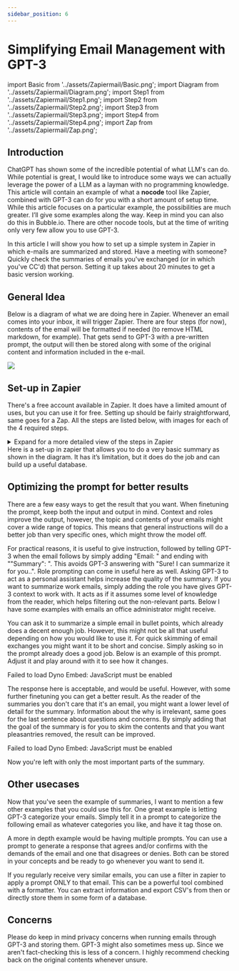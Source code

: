 ```yaml
---
sidebar_position: 6
---
```


# Simplifying Email Management with GPT-3

import Basic from '../assets/Zapiermail/Basic.png';
import Diagram from '../assets/Zapiermail/Diagram.png';
import Step1 from '../assets/Zapiermail/Step1.png';
import Step2 from '../assets/Zapiermail/Step2.png';
import Step3 from '../assets/Zapiermail/Step3.png';
import Step4 from '../assets/Zapiermail/Step4.png';
import Zap from '../assets/Zapiermail/Zap.png';

## Introduction


ChatGPT has shown some of the incredible potential of what LLM's can do. While potential is great, I would like to introduce some ways we can actually leverage the power of a LLM as a layman with no programming knowledge. This article will contain an example of what a **nocode** tool like Zapier, combined with GPT-3 can do for you with a short amount of setup time. While this article focuses on a particular example, the possibilities are much greater. I’ll give some examples along the way. Keep in mind you can also do this in Bubble.io. There are other nocode tools, but at the time of writing only very few allow you to use GPT-3. 


In this article I will show you how to set up a simple system in Zapier in which e-mails are summarized and stored. Have a meeting with someone? Quickly check the summaries of emails you've exchanged (or in which you've CC'd) that person. Setting it up takes about 20 minutes to get a basic version working. 




## General Idea


Below is a diagram of what we are doing here in Zapier. Whenever an email comes into your inbox, it will trigger Zapier. There are four steps (for now), contents of the email will be formatted if needed (to remove HTML markdown, for example). That gets send to GPT-3 with a pre-written prompt, the output will then be stored along with some of the original content and information included in the e-mail. 

<div style={{textAlign: 'left'}}>
  <img src={Diagram} style={{width: "500px"}} />
</div>

## Set-up in Zapier


There's a free account available in Zapier. It does have a limited amount of uses, but you can use it for free. Setting up should be fairly straightforward, same goes for a Zap. All the steps are listed below, with images for each of the 4 required steps. 


<details>
  <summary>Expand for a more detailed view of the steps in Zapier</summary>
  <div>
    <div><div style={{textAlign: 'left'}}>
  <img src={Zap} style={{width: "500px"}} />
</div></div>
    <br/>
    <details>
      <summary>
        Step 1: Gmail trigger on new incoming email (Gmail is used here).
      </summary>
      <div>
        <div style={{textAlign: 'left'}}>
    <img src={Step1} style={{width: "500px"}} />
        </div>
      </div>
    </details>
    <details>
      <summary>
       Step 2: Formatter for E-mail content. 
      </summary>
      <div>
        <div style={{textAlign: 'left'}}>
  <img src={Step2} style={{width: "500px"}} />
</div>
      </div>
    </details>
    <details>
      <summary>
        Step 3: Prompting the Email content
        <br/>
      </summary>
      <div>
        <div style={{textAlign: 'left'}}>
  <img src={Step3} style={{width: "500px"}} />
</div>
      </div>
    </details>
    <details>
      <summary>
        Step 4: Adding it to a database
      </summary>
      <div>
        <div style={{textAlign: 'left'}}>
  <img src={Step4} style={{width: "500px"}} />
</div>
      </div>
    </details>
  </div>
</details>
Here is a set-up in zapier that allows you to do a very basic summary as shown in the diagram. It has it’s limitation, but it does do the job and can build up a useful database.


## Optimizing the prompt for better results

There are a few easy ways to get the result that you want. When finetuning the prompt, keep both the input and output in mind. Context and roles improve the output, however, the topic and contents of your emails might cover a wide range of topics. This means that general instructions will do a better job than very specific ones, which might throw the model off. 

For practical reasons, it is useful to give instruction, followed by telling GPT-3 when the email follows by simply adding "Email: " and ending with ""Summary": ". This avoids GPT-3 answering with "Sure! I can summarize it for you..".
Role prompting can come in useful here as well. Asking GPT-3 to act as a personal assistant helps increase the quality of the summary.
If you want to summarize work emails, simply adding the role you have gives GPT-3 context to work with. It acts as if it assumes some level of knowledge from the reader, which helps filtering out the non-relevant parts. 
Below I have some examples with emails an office administrator might receive. 

You can ask it to summarize a simple email in bullet points, which already does a decent enough job. However, this might not be all that useful depending on how you would like to use it. For quick skimming of email exchanges you might want it to be short and concise. Simply asking so in the prompt already does a good job. Below is an example of this prompt. Adjust it and play around with it to see how it changes. 

<div trydyno-embed="" openai-model="text-davinci-003" initial-prompt="Act as my personal assistant. I am an office administrator. Summarize the following email as concisely as you can, ignore the footer and header and any previous emails. \n\nEmail: Request for Additional Office Supplies Dear Office Administrator, I hope this email finds you well. I am writing to request additional office supplies for our team. As you know, we have been experiencing a high volume of work lately and have been using our supplies at a faster rate than usual. We would greatly appreciate it if you could provide us with the following items: Printer paper Ink cartridges for the HP printer in the conference room Sticky notes Binder clips Highlighters Please let me know if there are any questions or concerns, and when we can expect the supplies to be delivered. Thank you for your help. \n\nBest regards, Your Name Summary:\n" initial-response="Request for additional office supplies due to high workload. List of requested items: printer paper, ink cartridges for HP printer in conference room, sticky notes, binder clips, and highlighters. Requesting delivery information and if there are any questions or concerns." max-tokens="256" box-rows="15" model-temp="0.7" top-p="1">
    <noscript>Failed to load Dyno Embed: JavaScript must be enabled</noscript>
</div>

The response here is acceptable, and would be useful. However, with some further finetuning you can get a better result. As the reader of the summaries you don't care that it's an email, you might want a lower level of detail for the summary. Information about the why is irrelevant, same goes for the last sentence about questions and concerns. By simply adding that the goal of the summary is for you to skim the contents and that you want pleasantries removed, the result can be improved. 

<div trydyno-embed="" openai-model="text-davinci-003" initial-prompt="Act as my personal assistant. I am an office administrator. Summarize the following email as concisely as you can, ignore the footer and header and any previous emails. I want to use the summary to skim emails. Remove any pleasantries. \n\nEmail: Request for Additional Office Supplies Dear Office Administrator, I hope this email finds you well. I am writing to request additional office supplies for our team. As you know, we have been experiencing a high volume of work lately and have been using our supplies at a faster rate than usual. We would greatly appreciate it if you could provide us with the following items: Printer paper Ink cartridges for the HP printer in the conference room Sticky notes Binder clips Highlighters Please let me know if there are any questions or concerns, and when we can expect the supplies to be delivered. Thank you for your help. \n\nBest regards, Your Name Summary:\n" initial-response="Request for additional office supplies - printer paper, ink cartridges for HP printer, sticky notes, binder clips and highlighters." max-tokens="256" box-rows="15" model-temp="0.7" top-p="1">
    <noscript>Failed to load Dyno Embed: JavaScript must be enabled</noscript>
</div>


Now you're left with only the most important parts of the summary.


## Other usecases

Now that you've seen the example of summaries, I want to mention a few other examples that you could use this for. One great example is letting GPT-3 categorize your emails. Simply tell it in a prompt to categorize the following email as whatever categories you like, and have it tag those on. 

A more in depth example would be having multiple prompts. You can use a prompt to generate a response that agrees and/or confirms with the demands of the email and one that disagrees or denies. Both can be stored in your concepts and be ready to go whenever you want to send it. 

If you regularly receive very similar emails, you can use a filter in zapier to apply a prompt ONLY to that email. This can be a powerful tool combined with a formatter. You can extract information and export CSV's from then or directly store them in some form of a database. 


## Concerns

Please do keep in mind privacy concerns when running emails through GPT-3 and storing them. GPT-3 might also sometimes mess up. Since we aren't fact-checking this is less of a concern. I highly recommend checking back on the original contents whenever unsure. 